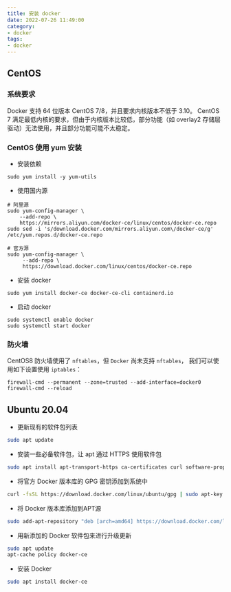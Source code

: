 ```yaml
---
title: 安装 docker 
date: 2022-07-26 11:49:00
category: 
- docker
tags: 
- docker
---
```


## CentOS

### 系统要求

Docker 支持 64 位版本 CentOS 7/8，并且要求内核版本不低于 3.10。 CentOS 7 满足最低内核的要求，但由于内核版本比较低，部分功能（如 overlay2 存储层驱动）无法使用，并且部分功能可能不太稳定。

### CentOS 使用 yum 安装

- 安装依赖

```shell
sudo yum install -y yum-utils
```

- 使用国内源

```shell
# 阿里源
sudo yum-config-manager \
    --add-repo \
    https://mirrors.aliyun.com/docker-ce/linux/centos/docker-ce.repo
sudo sed -i 's/download.docker.com/mirrors.aliyun.com\/docker-ce/g' /etc/yum.repos.d/docker-ce.repo

# 官方源
sudo yum-config-manager \
     --add-repo \
     https://download.docker.com/linux/centos/docker-ce.repo
```

- 安装 docker

```shell
sudo yum install docker-ce docker-ce-cli containerd.io
```

- 启动 docker

```shell
sudo systemctl enable docker
sudo systemctl start docker
```

### 防火墙

CentOS8 防火墙使用了 `nftables`，但 `Docker` 尚未支持 `nftables`， 我们可以使用如下设置使用 `iptables`：

```shell
firewall-cmd --permanent --zone=trusted --add-interface=docker0
firewall-cmd --reload
```

## Ubuntu 20.04

- 更新现有的软件包列表

```sh
sudo apt update
```

- 安装一些必备软件包，让 apt 通过 HTTPS 使用软件包

```sh
sudo apt install apt-transport-https ca-certificates curl software-properties-common
```

- 将官方 Docker 版本库的 GPG 密钥添加到系统中

```sh
curl -fsSL https://download.docker.com/linux/ubuntu/gpg | sudo apt-key add -
```

- 将 Docker 版本库添加到APT源

```sh
sudo add-apt-repository "deb [arch=amd64] https://download.docker.com/linux/ubuntu focal stable"
```

- 用新添加的 Docker 软件包来进行升级更新

```sh
sudo apt update
apt-cache policy docker-ce
```

- 安装 Docker

```sh
sudo apt install docker-ce
```
